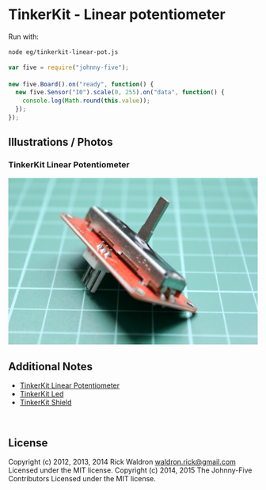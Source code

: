 <!--remove-start-->

# TinkerKit - Linear potentiometer





Run with:
```bash
node eg/tinkerkit-linear-pot.js
```

<!--remove-end-->

```javascript
var five = require("johnny-five");

new five.Board().on("ready", function() {
  new five.Sensor("I0").scale(0, 255).on("data", function() {
    console.log(Math.round(this.value));
  });
});


```


## Illustrations / Photos


### TinkerKit Linear Potentiometer



![docs/images/tinkerkit-linear-pot.png](images/tinkerkit-linear-pot.png)  





## Additional Notes

- [TinkerKit Linear Potentiometer](http://www.tinkerkit.com/linear-pot/)
- [TinkerKit Led](http://www.tinkerkit.com/led/)
- [TinkerKit Shield](http://www.tinkerkit.com/shield/)



&nbsp;

<!--remove-start-->

## License
Copyright (c) 2012, 2013, 2014 Rick Waldron <waldron.rick@gmail.com>
Licensed under the MIT license.
Copyright (c) 2014, 2015 The Johnny-Five Contributors
Licensed under the MIT license.

<!--remove-end-->
